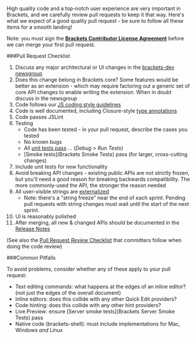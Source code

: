 High quality code and a top-notch user experience are very important in Brackets, and we carefully review pull requests to keep it that way. Here's what we expect of a good quality pull request - be sure to follow all these items for a smooth landing!

Note: you must sign the **[Brackets Contributor License Agreement](http://dev.brackets.io/brackets-contributor-license-agreement.html)** before we can merge your first pull request.


###Pull Request Checklist

1. Discuss any major architectural or UI changes in the [brackets-dev newsgroup](http://groups.google.com/group/brackets-dev)
2. Does this change belong in Brackets core? Some features would be better as an extension - which may require factoring out a generic set of core API changes to enable writing the extension. When in doubt discuss in the newsgroup
3. Code follows our [JS coding style guidelines](https://github.com/adobe/brackets/wiki/Brackets-Coding-Conventions)
4. Code is well documented, including Closure-style [type annotations](https://developers.google.com/closure/compiler/docs/js-for-compiler#types)
5. Code passes JSLint
6. Testing
    * Code has been tested - in your pull request, describe the cases you tested
    * No known bugs
    * All [unit tests pass](https://github.com/adobe/brackets/wiki/Running-Brackets-Unit-Tests) ... (<i>Debug > Run Tests</i>)
    * [Smoke tests](Brackets Smoke Tests) pass (for larger, cross-cutting changes)
7. Include unit tests for new functionality
8. Avoid breaking API changes - existing public APIs are not strictly frozen, but you'll need a good reason for breaking backwards compatibility. The more commonly-used the API, the stronger the reason needed
9. All user-visible strings are [externalized](Localization)
    * Note: there's a "string freeze" near the end of each sprint. Pending pull requests with string changes must wait until the start of the next sprint.
10. UI is reasonably polished
11. After merging, all new & changed APIs should be documented in the [Release Notes](https://github.com/adobe/brackets/wiki/Release-Notes)

(See also the [Pull Request _Review_ Checklist](Pull-Request-Review-Checklist) that committers follow when doing the code review)

###Common Pitfalls

To avoid problems, consider whether any of these apply to your pull request:

* Text editing commands: what happens at the edges of an inline editor? (not just the edges of the overall document)
* Inline editors: does this collide with any other Quick Edit providers?
* Code hinting: does this collide with any other hint providers?
* Live Preview: ensure [Server smoke tests](Brackets Server Smoke Tests) pass
* Native code (brackets-shell): must include implementations for Mac, Windows _and_ Linux